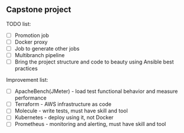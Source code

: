 ## Capstone project
TODO list:
- [ ] Promotion job
- [ ] Docker proxy
- [ ] Job to generate other jobs
- [ ] Multibranch pipeline
- [ ] Bring the project structure and code to beauty using Ansible best practices

Improvement list:
- [ ] ApacheBench(JMeter) - load test functional behavior and measure performance
- [ ] Terraform - AWS infrastructure as code
- [ ] Molecule - write tests, must have skill and tool 
- [ ] Kubernetes - deploy using it, not Docker
- [ ] Prometheus -  monitoring and alerting, must have skill and tool
